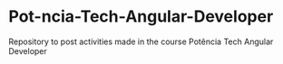 # Pot-ncia-Tech-Angular-Developer
Repository to post activities made in the course Potência Tech Angular Developer
